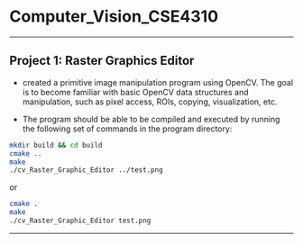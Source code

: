 # Computer_Vision_CSE4310

---

## Project 1: Raster Graphics Editor

- created a primitive image manipulation program using OpenCV. The goal is to become familiar with basic OpenCV data structures and manipulation, such as pixel access, ROIs, copying, visualization, etc.

- The program should be able to be compiled and executed by running the following set of commands in the program directory:

```bash
mkdir build && cd build
cmake ..
make
./cv_Raster_Graphic_Editor ../test.png
```
or
```bash
cmake .
make
./cv_Raster_Graphic_Editor test.png
```

---